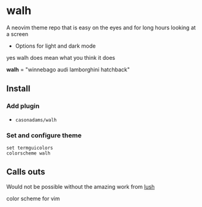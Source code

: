 # walh

A neovim theme repo
that is easy on the eyes and
for long hours looking at a screen

- Options for light and dark mode

yes walh does mean what you think it does

**walh** = "winnebago audi lamborghini hatchback"

## Install

### Add plugin

- `casonadams/walh`

### Set and configure theme

```init.vim
set termguicolors
colorscheme walh
```

## Calls outs

Would not be possible without the amazing work from [lush](https://github.com/rktjmp/lush.nvim)

color scheme for vim
